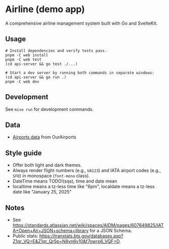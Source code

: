 # Airline (demo app)

A comprehensive airline management system built with Go and SvelteKit.

## Usage

```shell
# Install dependencies and verify tests pass.
pnpm -C web install
pnpm -C web test
(cd api-server && go test ./...)

# Start a dev server by running both commands in separate windows:
(cd api-server && go run .)
pnpm -C web dev
```

## Development

See `mise run` for development commands.

## Data

- [Airports data](https://ourairports.com/data/) from OurAirports

## Style guide

- Offer both light and dark themes.
- Always render flight numbers (e.g., `UA123`) and IATA airport codes (e.g., `SFO`) in monospace (`font-mono` class).
- DateTime means TODO!(sqs), time and date mean 
- localtime means a tz-less time like "6pm", localdate means a tz-less date like "January 25, 2025"

## Notes

- See https://standards.atlassian.net/wiki/spaces/AIDM/pages/607649825/IATA+Open+Air+JSON+schema+library for a JSON Schema.
- Public stats: https://transtats.bts.gov/databases.asp?Z1qr_VQ=E&Z1qr_Qr5p=N8vn6v10&f7owrp6_VQF=D.